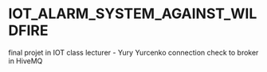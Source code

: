 # IOT_ALARM_SYSTEM_AGAINST_WILDFIRE
 final projet in IOT class 
 lecturer - Yury Yurcenko
 connection check to broker in HiveMQ
 
